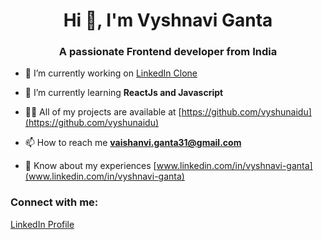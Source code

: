 <h1 align="center">Hi 👋, I'm Vyshnavi Ganta</h1>
<h3 align="center">A passionate Frontend developer from India</h3>

- 🔭 I’m currently working on [LinkedIn Clone](https://vyshunaidu.github.io/LinkedIn-clone-main/)

- 🌱 I’m currently learning **ReactJs and Javascript**

- 👨‍💻 All of my projects are available at [https://github.com/vyshunaidu](https://github.com/vyshunaidu)

- 📫 How to reach me **vaishanvi.ganta31@gmail.com**

- 📄 Know about my experiences [www.linkedin.com/in/vyshnavi-ganta](www.linkedin.com/in/vyshnavi-ganta)

<h3 align="left">Connect with me:</h3>
<p align="left">
<a href="https://linkedin.com/in/www.linkedin.com/in/vyshnavi-ganta" target="blank">LinkedIn Profile</a>
  &nbsp;&nbsp; 
</p>

